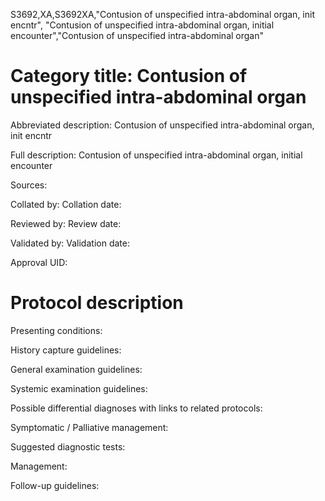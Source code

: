 S3692,XA,S3692XA,"Contusion of unspecified intra-abdominal organ, init encntr", "Contusion of unspecified intra-abdominal organ, initial encounter","Contusion of unspecified intra-abdominal organ"
# Category title: Contusion of unspecified intra-abdominal organ

Abbreviated description: Contusion of unspecified intra-abdominal organ, init encntr

Full description: Contusion of unspecified intra-abdominal organ, initial encounter

Sources:

Collated by:
Collation date:

Reviewed by:
Review date:

Validated by:
Validation date:

Approval UID:

# Protocol description

Presenting conditions:

History capture guidelines:

General examination guidelines:

Systemic examination guidelines:

Possible differential diagnoses with links to related protocols:

Symptomatic / Palliative management:

Suggested diagnostic tests:

Management:

Follow-up guidelines:
